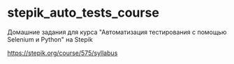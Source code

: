 # stepik_auto_tests_course
Домашние задания для курса "Автоматизация тестирования с помощью Selenium и Python" на Stepik

https://stepik.org/course/575/syllabus
